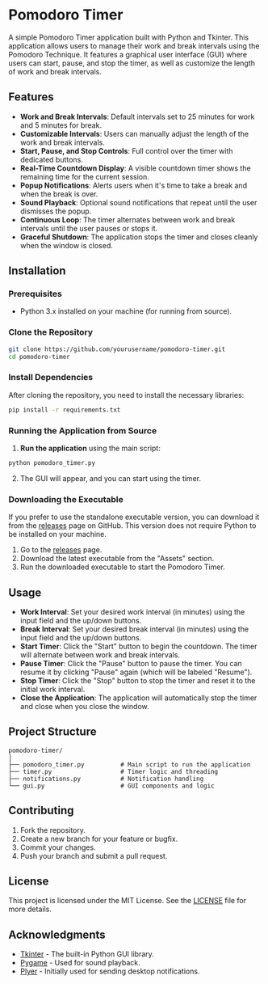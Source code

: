 # Pomodoro Timer

A simple Pomodoro Timer application built with Python and Tkinter. This application allows users to manage their work and break intervals using the Pomodoro Technique. It features a graphical user interface (GUI) where users can start, pause, and stop the timer, as well as customize the length of work and break intervals.

## Features

- **Work and Break Intervals**: Default intervals set to 25 minutes for work and 5 minutes for break.
- **Customizable Intervals**: Users can manually adjust the length of the work and break intervals.
- **Start, Pause, and Stop Controls**: Full control over the timer with dedicated buttons.
- **Real-Time Countdown Display**: A visible countdown timer shows the remaining time for the current session.
- **Popup Notifications**: Alerts users when it\'s time to take a break and when the break is over.
- **Sound Playback**: Optional sound notifications that repeat until the user dismisses the popup.
- **Continuous Loop**: The timer alternates between work and break intervals until the user pauses or stops it.
- **Graceful Shutdown**: The application stops the timer and closes cleanly when the window is closed.

## Installation

### Prerequisites

- Python 3.x installed on your machine (for running from source).

### Clone the Repository

```bash
git clone https://github.com/yourusername/pomodoro-timer.git
cd pomodoro-timer
```

### Install Dependencies

After cloning the repository, you need to install the necessary libraries:

```bash
pip install -r requirements.txt
```

### Running the Application from Source

1. **Run the application** using the main script:

```bash
python pomodoro_timer.py
```

2. The GUI will appear, and you can start using the timer.

### Downloading the Executable

If you prefer to use the standalone executable version, you can download it from the [releases](https://github.com/yourusername/pomodoro-timer/releases) page on GitHub. This version does not require Python to be installed on your machine.

1. Go to the [releases](https://github.com/yourusername/pomodoro-timer/releases) page.
2. Download the latest executable from the "Assets" section.
3. Run the downloaded executable to start the Pomodoro Timer.

## Usage

- **Work Interval**: Set your desired work interval (in minutes) using the input field and the up/down buttons.
- **Break Interval**: Set your desired break interval (in minutes) using the input field and the up/down buttons.
- **Start Timer**: Click the "Start" button to begin the countdown. The timer will alternate between work and break intervals.
- **Pause Timer**: Click the "Pause" button to pause the timer. You can resume it by clicking "Pause" again (which will be labeled "Resume").
- **Stop Timer**: Click the "Stop" button to stop the timer and reset it to the initial work interval.
- **Close the Application**: The application will automatically stop the timer and close when you close the window.

## Project Structure

```plaintext
pomodoro-timer/
│
├── pomodoro_timer.py          # Main script to run the application
├── timer.py                   # Timer logic and threading
├── notifications.py           # Notification handling
└── gui.py                     # GUI components and logic
```

## Contributing

1. Fork the repository.
2. Create a new branch for your feature or bugfix.
3. Commit your changes.
4. Push your branch and submit a pull request.

## License

This project is licensed under the MIT License. See the [LICENSE](LICENSE) file for more details.

## Acknowledgments

- [Tkinter](https://docs.python.org/3/library/tkinter.html) - The built-in Python GUI library.
- [Pygame](https://www.pygame.org/docs/) - Used for sound playback.
- [Plyer](https://plyer.readthedocs.io/en/latest/) - Initially used for sending desktop notifications.
